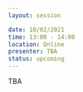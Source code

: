 ```yaml
---
layout: session

date: 10/02/2021
time: 13:00 - 14:00
location: Online
presenter: TBA
status: upcoming
---
```

TBA
